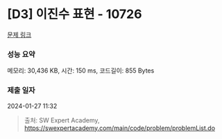 # [D3] 이진수 표현 - 10726 

[문제 링크](https://swexpertacademy.com/main/code/problem/problemDetail.do?contestProbId=AXRSXf_a9qsDFAXS) 

### 성능 요약

메모리: 30,436 KB, 시간: 150 ms, 코드길이: 855 Bytes

### 제출 일자

2024-01-27 11:32



> 출처: SW Expert Academy, https://swexpertacademy.com/main/code/problem/problemList.do